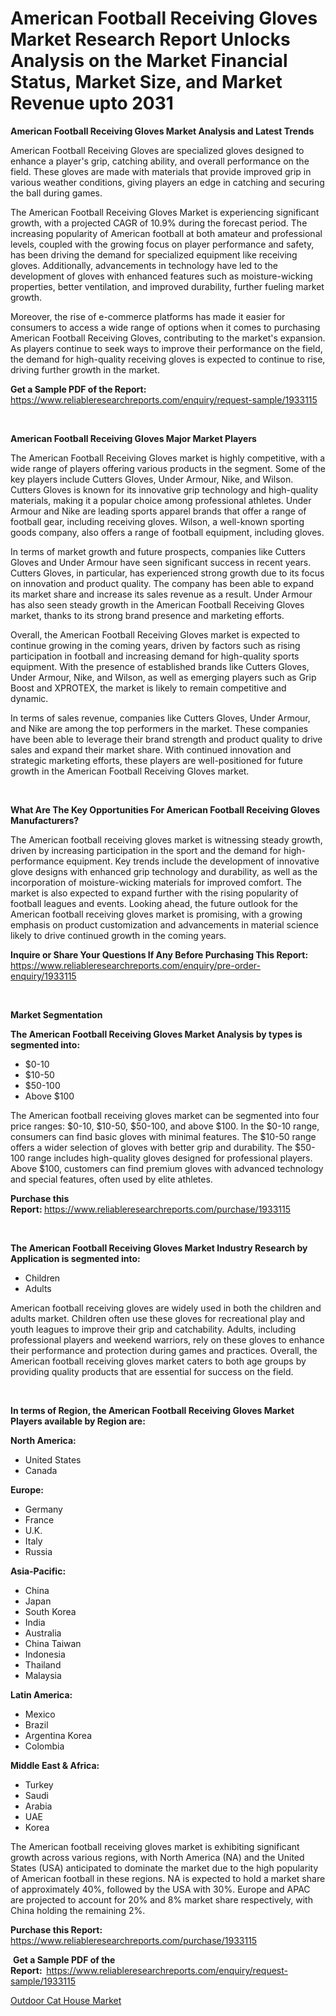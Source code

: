 <p><h1>American Football Receiving Gloves Market Research Report Unlocks Analysis on the Market Financial Status, Market Size, and Market Revenue upto 2031</h1></p><p><strong>American Football Receiving Gloves Market Analysis and Latest Trends</strong></p>
<p><p>American Football Receiving Gloves are specialized gloves designed to enhance a player's grip, catching ability, and overall performance on the field. These gloves are made with materials that provide improved grip in various weather conditions, giving players an edge in catching and securing the ball during games.</p><p>The American Football Receiving Gloves Market is experiencing significant growth, with a projected CAGR of 10.9% during the forecast period. The increasing popularity of American football at both amateur and professional levels, coupled with the growing focus on player performance and safety, has been driving the demand for specialized equipment like receiving gloves. Additionally, advancements in technology have led to the development of gloves with enhanced features such as moisture-wicking properties, better ventilation, and improved durability, further fueling market growth.</p><p>Moreover, the rise of e-commerce platforms has made it easier for consumers to access a wide range of options when it comes to purchasing American Football Receiving Gloves, contributing to the market's expansion. As players continue to seek ways to improve their performance on the field, the demand for high-quality receiving gloves is expected to continue to rise, driving further growth in the market.</p></p>
<p><strong>Get a Sample PDF of the Report:&nbsp;</strong> <a href="https://www.reliableresearchreports.com/enquiry/request-sample/1933115">https://www.reliableresearchreports.com/enquiry/request-sample/1933115</a></p>
<p>&nbsp;</p>
<p><strong>American Football Receiving Gloves Major Market Players</strong></p>
<p><p>The American Football Receiving Gloves market is highly competitive, with a wide range of players offering various products in the segment. Some of the key players include Cutters Gloves, Under Armour, Nike, and Wilson. Cutters Gloves is known for its innovative grip technology and high-quality materials, making it a popular choice among professional athletes. Under Armour and Nike are leading sports apparel brands that offer a range of football gear, including receiving gloves. Wilson, a well-known sporting goods company, also offers a range of football equipment, including gloves.</p><p>In terms of market growth and future prospects, companies like Cutters Gloves and Under Armour have seen significant success in recent years. Cutters Gloves, in particular, has experienced strong growth due to its focus on innovation and product quality. The company has been able to expand its market share and increase its sales revenue as a result. Under Armour has also seen steady growth in the American Football Receiving Gloves market, thanks to its strong brand presence and marketing efforts.</p><p>Overall, the American Football Receiving Gloves market is expected to continue growing in the coming years, driven by factors such as rising participation in football and increasing demand for high-quality sports equipment. With the presence of established brands like Cutters Gloves, Under Armour, Nike, and Wilson, as well as emerging players such as Grip Boost and XPROTEX, the market is likely to remain competitive and dynamic.</p><p>In terms of sales revenue, companies like Cutters Gloves, Under Armour, and Nike are among the top performers in the market. These companies have been able to leverage their brand strength and product quality to drive sales and expand their market share. With continued innovation and strategic marketing efforts, these players are well-positioned for future growth in the American Football Receiving Gloves market.</p></p>
<p>&nbsp;</p>
<p><strong>What Are The Key Opportunities For American Football Receiving Gloves Manufacturers?</strong></p>
<p><p>The American football receiving gloves market is witnessing steady growth, driven by increasing participation in the sport and the demand for high-performance equipment. Key trends include the development of innovative glove designs with enhanced grip technology and durability, as well as the incorporation of moisture-wicking materials for improved comfort. The market is also expected to expand further with the rising popularity of football leagues and events. Looking ahead, the future outlook for the American football receiving gloves market is promising, with a growing emphasis on product customization and advancements in material science likely to drive continued growth in the coming years.</p></p>
<p><strong>Inquire or Share Your Questions If Any Before Purchasing This Report:</strong> <a href="https://www.reliableresearchreports.com/enquiry/pre-order-enquiry/1933115">https://www.reliableresearchreports.com/enquiry/pre-order-enquiry/1933115</a></p>
<p>&nbsp;</p>
<p><strong>Market Segmentation</strong></p>
<p><strong>The American Football Receiving Gloves Market Analysis by types is segmented into:</strong></p>
<p><ul><li>$0-10</li><li>$10-50</li><li>$50-100</li><li>Above $100</li></ul></p>
<p><p>The American football receiving gloves market can be segmented into four price ranges: $0-10, $10-50, $50-100, and above $100. In the $0-10 range, consumers can find basic gloves with minimal features. The $10-50 range offers a wider selection of gloves with better grip and durability. The $50-100 range includes high-quality gloves designed for professional players. Above $100, customers can find premium gloves with advanced technology and special features, often used by elite athletes.</p></p>
<p><strong>Purchase this Report:&nbsp;</strong><a href="https://www.reliableresearchreports.com/purchase/1933115">https://www.reliableresearchreports.com/purchase/1933115</a></p>
<p>&nbsp;</p>
<p><strong>The American Football Receiving Gloves Market Industry Research by Application is segmented into:</strong></p>
<p><ul><li>Children</li><li>Adults</li></ul></p>
<p><p>American football receiving gloves are widely used in both the children and adults market. Children often use these gloves for recreational play and youth leagues to improve their grip and catchability. Adults, including professional players and weekend warriors, rely on these gloves to enhance their performance and protection during games and practices. Overall, the American football receiving gloves market caters to both age groups by providing quality products that are essential for success on the field.</p></p>
<p>&nbsp;</p>
<p><strong>In terms of Region, the American Football Receiving Gloves Market Players available by Region are:</strong></p>
<p>
    <p> <strong> North America: </strong>
        <ul>
            <li>United States</li>
            <li>Canada</li>
        </ul>
        </p> 
    <p> <strong> Europe: </strong>
        <ul>
            <li>Germany</li>
            <li>France</li>
            <li>U.K.</li>
            <li>Italy</li>
            <li>Russia</li>
        </ul>
        </p> 
    <p> <strong> Asia-Pacific: </strong>
        <ul>
            <li>China</li>
            <li>Japan</li>
            <li>South Korea</li>
            <li>India</li>
            <li>Australia</li>
            <li>China Taiwan</li>
            <li>Indonesia</li>
            <li>Thailand</li>
            <li>Malaysia</li>
        </ul>
        </p> 
    <p> <strong> Latin America: </strong>
        <ul>
            <li>Mexico</li>
            <li>Brazil</li>
            <li>Argentina Korea</li>
            <li>Colombia</li>
        </ul>
        </p> 
    <p> <strong> Middle East & Africa: </strong>
        <ul>
            <li>Turkey</li>
            <li>Saudi</li>
            <li>Arabia</li>
            <li>UAE</li>
            <li>Korea</li>
        </ul>
    </p>
    </p>
<p><p>The American football receiving gloves market is exhibiting significant growth across various regions, with North America (NA) and the United States (USA) anticipated to dominate the market due to the high popularity of American football in these regions. NA is expected to hold a market share of approximately 40%, followed by the USA with 30%. Europe and APAC are projected to account for 20% and 8% market share respectively, with China holding the remaining 2%.</p></p>
<p><strong>Purchase this Report: </strong><a href="https://www.reliableresearchreports.com/purchase/1933115">https://www.reliableresearchreports.com/purchase/1933115</a></p>
<p>&nbsp;<strong>Get a Sample PDF of the Report:&nbsp;&nbsp;</strong><a href="https://www.reliableresearchreports.com/enquiry/request-sample/1933115">https://www.reliableresearchreports.com/enquiry/request-sample/1933115</a></p>
<p><strong></strong></p>
<p><p><a href="https://github.com/nicholepatriciadoylenwnrjr0/Market-Research-Report-List-1/blob/main/outdoor-cat-house-market.md">Outdoor Cat House Market</a></p></p>